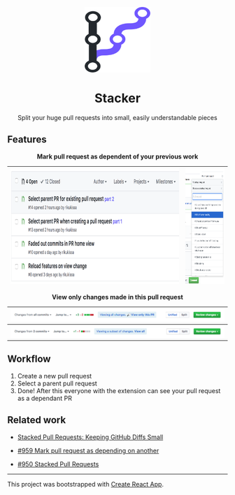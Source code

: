<p align="center" style="color: #343a40">
  <img src="./.github/logo.svg" alt="emotion" height="150" width="150">
  <h1 align="center">Stacker</h1>
</p>
<p align="center">Split your huge pull requests into small, easily understandable pieces</p>


## Features

<p align="center">
  <strong>Mark pull request as dependent of your previous work</strong>
</p>


|<img alt="Pull request order visible in pull requests" src="./.github/list-view.png" height="266px" /> | <img alt="Select parent pull request" src="./.github/parent-selector.png" height="266px" /> |
|--|--|

<p align="center">
  <strong>View only changes made in this pull request</strong>
</p>

|<img alt="Only relevant changes visible" src="./.github/diff-all-visible.png" />|
|--|
|<img alt="Only relevant changes visible" src="./.github/diff-pr-visible.png" />|


## Workflow

1. Create a new pull request
2. Select a parent pull request
3. Done! After this everyone with the extension can see your pull request as a dependant PR


## Related work

- [Stacked Pull Requests: Keeping GitHub Diffs Small](https://graysonkoonce.com/stacked-pull-requests-keeping-github-diffs-small/)

- [#959 Mark pull request as depending on another](https://github.com/isaacs/github/issues/959)
- [#950 Stacked Pull Requests](https://github.com/isaacs/github/issues/950)

---

This project was bootstrapped with [Create React App](https://github.com/facebookincubator/create-react-app).